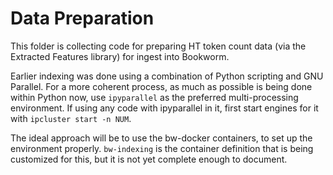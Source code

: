 # Data Preparation

This folder is collecting code for preparing HT token count data (via the Extracted Features library) for ingest into Bookworm.

Earlier indexing was done using a combination of Python scripting and GNU Parallel. For a more coherent process, as much as possible is
being done within Python now, use `ipyparallel` as the preferred multi-processing environment. If using any code with ipyparallel in it,
first start engines for it with `ipcluster start -n NUM`.

The ideal approach will be to use the bw-docker containers, to set up the environment properly. `bw-indexing` is the container definition
that is being customized for this, but it is not yet complete enough to document.
